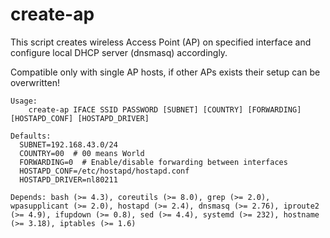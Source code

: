 # create-ap

This script creates wireless Access Point (AP) on specified interface and configure local DHCP server (dnsmasq) accordingly.

Compatible only with single AP hosts, if other APs exists their setup can be overwritten!

```
Usage:
    create-ap IFACE SSID PASSWORD [SUBNET] [COUNTRY] [FORWARDING] [HOSTAPD_CONF] [HOSTAPD_DRIVER]

Defaults:
  SUBNET=192.168.43.0/24
  COUNTRY=00  # 00 means World
  FORWARDING=0  # Enable/disable forwarding between interfaces
  HOSTAPD_CONF=/etc/hostapd/hostapd.conf
  HOSTAPD_DRIVER=nl80211

Depends: bash (>= 4.3), coreutils (>= 8.0), grep (>= 2.0), wpasupplicant (>= 2.0), hostapd (>= 2.4), dnsmasq (>= 2.76), iproute2 (>= 4.9), ifupdown (>= 0.8), sed (>= 4.4), systemd (>= 232), hostname (>= 3.18), iptables (>= 1.6)
```

